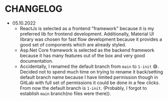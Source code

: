 # CHANGELOG
* 05.10.2022
  * ReactJs is selected as a frontend "framework" because it is my preferred lib for frontend development. Additionally, Material UI library was chosen for fast flow development because it provides a good set of components which are already styled. 
  * Asp.Net Core framework is selected as the backend framework because it has many features out of the box and very good documentation.
  * Accidentally, I renamed the default branch from `main` to `1-init` 😅. Decided not to spend much time on trying to rename it back/setting default branch name because I have limited permission though in GitLab with full set of permissions it could be done in a few clicks. From now the default branch is `1-init`. (Probably, I forgot to establish `main` branch(no files were there)).